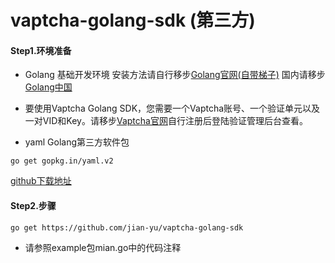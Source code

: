 # vaptcha-golang-sdk (第三方)
#### Step1.环境准备

- Golang 基础开发环境 安装方法请自行移步[Golang官网(自带梯子)](https://golang.org/) 国内请移步[Golang中国](https://www.golangtc.com/download)

- 要使用Vaptcha Golang SDK，您需要一个Vaptcha账号、一个验证单元以及一对VID和Key。请移步[Vaptcha官网](https://www.vaptcha.com/)自行注册后登陆验证管理后台查看。

- yaml Golang第三方软件包 
```shell
go get gopkg.in/yaml.v2
```

[github下载地址](https://github.com/jian-yu/vaptcha-golang-sdk.git)


#### Step2.步骤

```shell
go get https://github.com/jian-yu/vaptcha-golang-sdk 
```

- 请参照example包mian.go中的代码注释